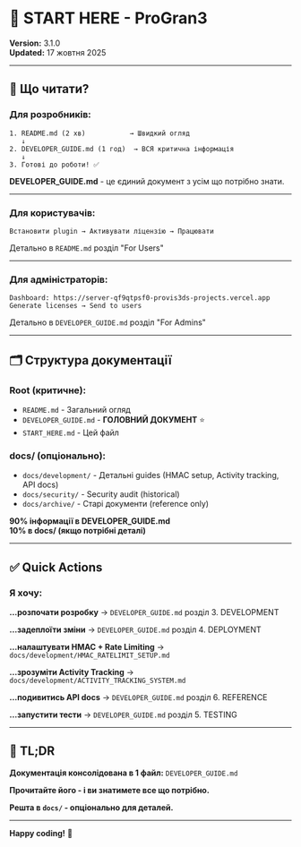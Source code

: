 # 👋 START HERE - ProGran3

**Version:** 3.1.0  
**Updated:** 17 жовтня 2025

---

## 📖 Що читати?

### Для розробників:

```
1. README.md (2 хв)           → Швидкий огляд
   ↓
2. DEVELOPER_GUIDE.md (1 год)  → ВСЯ критична інформація
   ↓
3. Готові до роботи! ✅
```

**DEVELOPER_GUIDE.md** - це єдиний документ з усім що потрібно знати.

---

### Для користувачів:

```
Встановити plugin → Активувати ліцензію → Працювати
```

Детально в `README.md` розділ "For Users"

---

### Для адміністраторів:

```
Dashboard: https://server-qf9qtpsf0-provis3ds-projects.vercel.app
Generate licenses → Send to users
```

Детально в `DEVELOPER_GUIDE.md` розділ "For Admins"

---

## 🗂️ Структура документації

### Root (критичне):
- `README.md` - Загальний огляд
- `DEVELOPER_GUIDE.md` - **ГОЛОВНИЙ ДОКУМЕНТ** ⭐
- `START_HERE.md` - Цей файл

### docs/ (опціонально):
- `docs/development/` - Детальні guides (HMAC setup, Activity tracking, API docs)
- `docs/security/` - Security audit (historical)
- `docs/archive/` - Старі документи (reference only)

**90% інформації в DEVELOPER_GUIDE.md**  
**10% в docs/ (якщо потрібні деталі)**

---

## ✅ Quick Actions

### Я хочу:

**...розпочати розробку**
→ `DEVELOPER_GUIDE.md` розділ 3. DEVELOPMENT

**...задеплоїти зміни**
→ `DEVELOPER_GUIDE.md` розділ 4. DEPLOYMENT

**...налаштувати HMAC + Rate Limiting**
→ `docs/development/HMAC_RATELIMIT_SETUP.md`

**...зрозуміти Activity Tracking**
→ `docs/development/ACTIVITY_TRACKING_SYSTEM.md`

**...подивитись API docs**
→ `DEVELOPER_GUIDE.md` розділ 6. REFERENCE

**...запустити тести**
→ `DEVELOPER_GUIDE.md` розділ 5. TESTING

---

## 🎯 TL;DR

**Документація консолідована в 1 файл:** `DEVELOPER_GUIDE.md`

**Прочитайте його - і ви знатимете все що потрібно.**

**Решта в `docs/` - опціонально для деталей.**

---

**Happy coding!** 🚀

